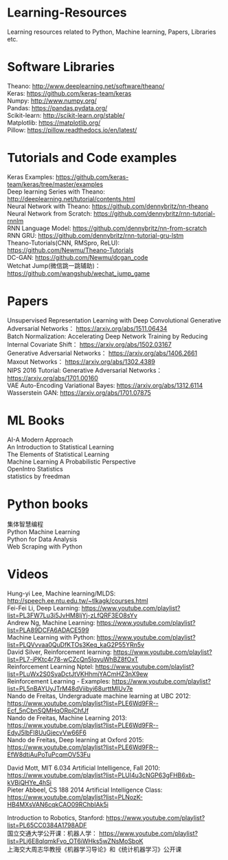 # Learning-Resources
Learning resources related to Python, Machine learning, Papers, Libraries etc.

# Software Libraries
Theano: http://www.deeplearning.net/software/theano/  
Keras: https://github.com/keras-team/keras  
Numpy: http://www.numpy.org/  
Pandas: https://pandas.pydata.org/  
Scikit-learn: http://scikit-learn.org/stable/  
Matplotlib: https://matplotlib.org/  
Pillow: https://pillow.readthedocs.io/en/latest/  

# Tutorials and Code examples
Keras Examples: https://github.com/keras-team/keras/tree/master/examples  
Deep learning Series with Theano: http://deeplearning.net/tutorial/contents.html  
Neural Network with Theano: https://github.com/dennybritz/nn-theano  
Neural Network from Scratch: https://github.com/dennybritz/rnn-tutorial-rnnlm  
RNN Language Model: https://github.com/dennybritz/nn-from-scratch  
RNN GRU: https://github.com/dennybritz/rnn-tutorial-gru-lstm  
Theano-Tutorials(CNN, RMSpro, ReLU): https://github.com/Newmu/Theano-Tutorials  
DC-GAN: https://github.com/Newmu/dcgan_code  
Wetchat Jump(微信跳一跳辅助)： https://github.com/wangshub/wechat_jump_game  

# Papers
Unsupervised Representation Learning with Deep Convolutional Generative Adversarial Networks： https://arxiv.org/abs/1511.06434  
Batch Normalization: Accelerating Deep Network Training by Reducing Internal Covariate Shift： https://arxiv.org/abs/1502.03167  
Generative Adversarial Networks： https://arxiv.org/abs/1406.2661  
Maxout Networks： https://arxiv.org/abs/1302.4389  
NIPS 2016 Tutorial: Generative Adversarial Networks： https://arxiv.org/abs/1701.00160  
VAE Auto-Encoding Variational Bayes: https://arxiv.org/abs/1312.6114  
Wasserstein GAN: https://arxiv.org/abs/1701.07875  

# ML Books
AI-A Modern Approach  
An Introduction to Statistical Learning  
The Elements of Statistical Learning   
Machine Learning A Probabilistic Perspective  
OpenIntro Statistics  
statistics by freedman   

# Python books
集体智慧编程   
Python Machine Learning  
Python for Data Analysis  
Web Scraping with Python  

# Videos
Hung-yi Lee, Machine learning/MLDS: http://speech.ee.ntu.edu.tw/~tlkagk/courses.html  
Fei-Fei Li, Deep Learning: https://www.youtube.com/playlist?list=PL3FW7Lu3i5JvHM8ljYj-zLfQRF3EO8sYv  
Andrew Ng, Machine Learning: https://www.youtube.com/playlist?list=PLA89DCFA6ADACE599  
Machine Learning with Python: https://www.youtube.com/playlist?list=PLQVvvaa0QuDfKTOs3Keq_kaG2P55YRn5v  
David Silver, Reinforcement learning: https://www.youtube.com/playlist?list=PL7-jPKtc4r78-wCZcQn5IqyuWhBZ8fOxT  
Reinforcement Learning Nptel: https://www.youtube.com/playlist?list=PLuWx2S0SyaDctJtVKHhmjYACmHZ3nX9ew  
Reinforcement Learning - Examples: https://www.youtube.com/playlist?list=PL5nBAYUyJTrM48dViibyi68urttMlUv7e  
Nando de Freitas, Undergraduate machine learning at UBC 2012: https://www.youtube.com/playlist?list=PLE6Wd9FR--Ecf_5nCbnSQMHqORpiChfJf  
Nando de Freitas, Machine Learning 2013: https://www.youtube.com/playlist?list=PLE6Wd9FR--EdyJ5lbFl8UuGjecvVw66F6  
Nando de Freitas, Deep learning at Oxford 2015: https://www.youtube.com/playlist?list=PLE6Wd9FR--EfW8dtjAuPoTuPcqmOV53Fu  

David Mott, MIT 6.034 Artificial Intelligence, Fall 2010: https://www.youtube.com/playlist?list=PLUl4u3cNGP63gFHB6xb-kVBiQHYe_4hSi  
Pieter Abbeel, CS 188 2014 Artificial Intelligence Class: https://www.youtube.com/playlist?list=PLNozK-HB4MXsVAN6cqkCAO09RChbIAk5i  

Introduction to Robotics, Stanford: https://www.youtube.com/playlist?list=PL65CC0384A1798ADF  
国立交通大学公开课：机器人学： https://www.youtube.com/playlist?list=PLj6E8qlqmkFvo_OT6iWHks5wZNsMoSboK  
上海交大周志华教授《机器学习导论》和《统计机器学习》公开课  




